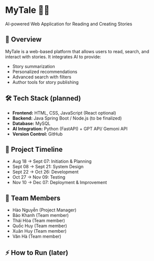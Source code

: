 # MyTale 📖✨
AI-powered Web Application for Reading and Creating Stories

## 🚀 Overview
MyTale is a web-based platform that allows users to read, search, and interact with stories. 
It integrates AI to provide:
- Story summarization
- Personalized recommendations
- Advanced search with filters
- Author tools for story publishing

## 🛠️ Tech Stack (planned)
- **Frontend:** HTML, CSS, JavaScript (React optional)
- **Backend:** Java Spring Boot / Node.js (to be finalized)
- **Database:** MySQL
- **AI Integration:** Python (FastAPI) + GPT API/ Gemoni API
- **Version Control:** GitHub

## 📌 Project Timeline
- Aug 18 → Sept 07: Initiation & Planning
- Sept 08 → Sept 21: System Design
- Sept 22 → Oct 26: Development
- Oct 27 → Nov 09: Testing
- Nov 10 → Dec 07: Deployment & Improvement

## 👥 Team Members
- Hào Nguyễn (Project Manager)
- Bảo Khanh (Team member)
- Thái Hòa (Team member)
- Quốc Huy (Team member)
- Xuân Huy (Team member)
- Văn Hà (Team member)

## ⚡ How to Run (later)
